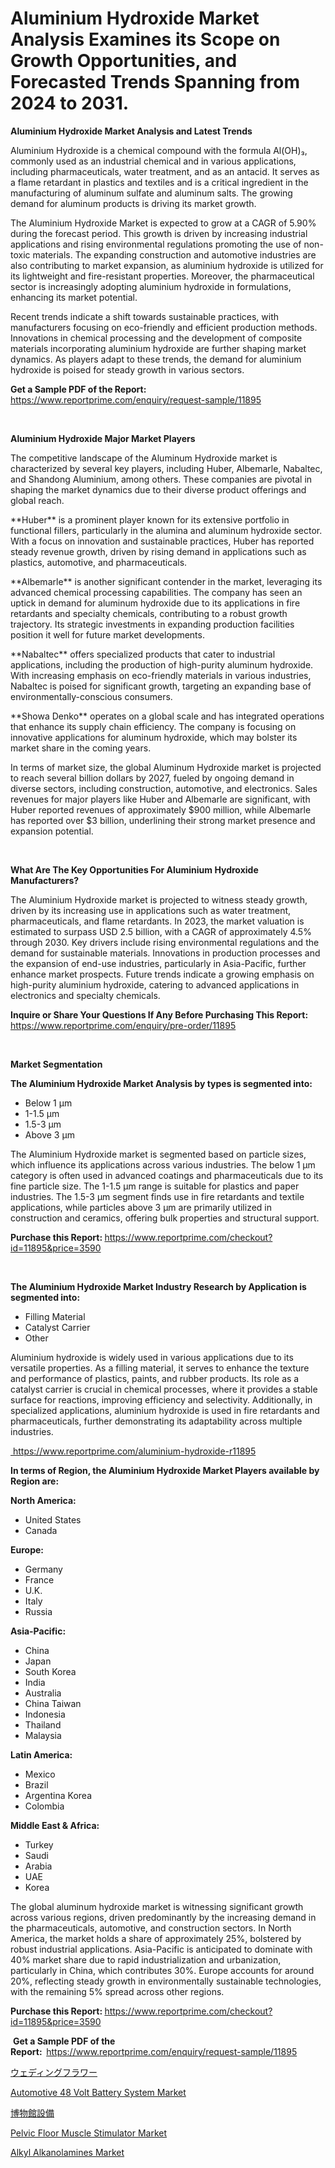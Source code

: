 <p><h1>Aluminium Hydroxide Market Analysis Examines its Scope on Growth Opportunities, and Forecasted Trends Spanning from 2024 to 2031.</h1></p><p><strong>Aluminium Hydroxide Market Analysis and Latest Trends</strong></p>
<p><p>Aluminium Hydroxide is a chemical compound with the formula Al(OH)₃, commonly used as an industrial chemical and in various applications, including pharmaceuticals, water treatment, and as an antacid. It serves as a flame retardant in plastics and textiles and is a critical ingredient in the manufacturing of aluminum sulfate and aluminum salts. The growing demand for aluminum products is driving its market growth.</p><p>The Aluminium Hydroxide Market is expected to grow at a CAGR of 5.90% during the forecast period. This growth is driven by increasing industrial applications and rising environmental regulations promoting the use of non-toxic materials. The expanding construction and automotive industries are also contributing to market expansion, as aluminium hydroxide is utilized for its lightweight and fire-resistant properties. Moreover, the pharmaceutical sector is increasingly adopting aluminium hydroxide in formulations, enhancing its market potential.</p><p>Recent trends indicate a shift towards sustainable practices, with manufacturers focusing on eco-friendly and efficient production methods. Innovations in chemical processing and the development of composite materials incorporating aluminium hydroxide are further shaping market dynamics. As players adapt to these trends, the demand for aluminium hydroxide is poised for steady growth in various sectors.</p></p>
<p><strong>Get a Sample PDF of the Report:&nbsp;</strong> <a href="https://www.reportprime.com/enquiry/request-sample/11895">https://www.reportprime.com/enquiry/request-sample/11895</a></p>
<p>&nbsp;</p>
<p><strong>Aluminium Hydroxide Major Market Players</strong></p>
<p><p>The competitive landscape of the Aluminum Hydroxide market is characterized by several key players, including Huber, Albemarle, Nabaltec, and Shandong Aluminium, among others. These companies are pivotal in shaping the market dynamics due to their diverse product offerings and global reach.</p><p>**Huber** is a prominent player known for its extensive portfolio in functional fillers, particularly in the alumina and aluminum hydroxide sector. With a focus on innovation and sustainable practices, Huber has reported steady revenue growth, driven by rising demand in applications such as plastics, automotive, and pharmaceuticals.</p><p>**Albemarle** is another significant contender in the market, leveraging its advanced chemical processing capabilities. The company has seen an uptick in demand for aluminum hydroxide due to its applications in fire retardants and specialty chemicals, contributing to a robust growth trajectory. Its strategic investments in expanding production facilities position it well for future market developments.</p><p>**Nabaltec** offers specialized products that cater to industrial applications, including the production of high-purity aluminum hydroxide. With increasing emphasis on eco-friendly materials in various industries, Nabaltec is poised for significant growth, targeting an expanding base of environmentally-conscious consumers.</p><p>**Showa Denko** operates on a global scale and has integrated operations that enhance its supply chain efficiency. The company is focusing on innovative applications for aluminum hydroxide, which may bolster its market share in the coming years.</p><p>In terms of market size, the global Aluminum Hydroxide market is projected to reach several billion dollars by 2027, fueled by ongoing demand in diverse sectors, including construction, automotive, and electronics. Sales revenues for major players like Huber and Albemarle are significant, with Huber reported revenues of approximately $900 million, while Albemarle has reported over $3 billion, underlining their strong market presence and expansion potential.</p></p>
<p>&nbsp;</p>
<p><strong>What Are The Key Opportunities For Aluminium Hydroxide Manufacturers?</strong></p>
<p><p>The Aluminium Hydroxide market is projected to witness steady growth, driven by its increasing use in applications such as water treatment, pharmaceuticals, and flame retardants. In 2023, the market valuation is estimated to surpass USD 2.5 billion, with a CAGR of approximately 4.5% through 2030. Key drivers include rising environmental regulations and the demand for sustainable materials. Innovations in production processes and the expansion of end-use industries, particularly in Asia-Pacific, further enhance market prospects. Future trends indicate a growing emphasis on high-purity aluminium hydroxide, catering to advanced applications in electronics and specialty chemicals.</p></p>
<p><strong>Inquire or Share Your Questions If Any Before Purchasing This Report:</strong> <a href="https://www.reportprime.com/enquiry/pre-order/11895">https://www.reportprime.com/enquiry/pre-order/11895</a></p>
<p>&nbsp;</p>
<p><strong>Market Segmentation</strong></p>
<p><strong>The Aluminium Hydroxide Market Analysis by types is segmented into:</strong></p>
<p><ul><li>Below 1 μm</li><li>1-1.5 μm</li><li>1.5-3 μm</li><li>Above 3 μm</li></ul></p>
<p><p>The Aluminium Hydroxide market is segmented based on particle sizes, which influence its applications across various industries. The below 1 μm category is often used in advanced coatings and pharmaceuticals due to its fine particle size. The 1-1.5 μm range is suitable for plastics and paper industries. The 1.5-3 μm segment finds use in fire retardants and textile applications, while particles above 3 μm are primarily utilized in construction and ceramics, offering bulk properties and structural support.</p></p>
<p><strong>Purchase this Report:&nbsp;</strong><a href="https://www.reportprime.com/checkout?id=11895&price=3590">https://www.reportprime.com/checkout?id=11895&price=3590</a></p>
<p>&nbsp;</p>
<p><strong>The Aluminium Hydroxide Market Industry Research by Application is segmented into:</strong></p>
<p><ul><li>Filling Material</li><li>Catalyst Carrier</li><li>Other</li></ul></p>
<p><p>Aluminium hydroxide is widely used in various applications due to its versatile properties. As a filling material, it serves to enhance the texture and performance of plastics, paints, and rubber products. Its role as a catalyst carrier is crucial in chemical processes, where it provides a stable surface for reactions, improving efficiency and selectivity. Additionally, in specialized applications, aluminium hydroxide is used in fire retardants and pharmaceuticals, further demonstrating its adaptability across multiple industries.</p></p>
<p><a href="https://www.reportprime.com/aluminium-hydroxide-r11895">&nbsp;https://www.reportprime.com/aluminium-hydroxide-r11895</a></p>
<p><strong>In terms of Region, the Aluminium Hydroxide Market Players available by Region are:</strong></p>
<p>
    <p> <strong> North America: </strong>
        <ul>
            <li>United States</li>
            <li>Canada</li>
        </ul>
        </p> 
    <p> <strong> Europe: </strong>
        <ul>
            <li>Germany</li>
            <li>France</li>
            <li>U.K.</li>
            <li>Italy</li>
            <li>Russia</li>
        </ul>
        </p> 
    <p> <strong> Asia-Pacific: </strong>
        <ul>
            <li>China</li>
            <li>Japan</li>
            <li>South Korea</li>
            <li>India</li>
            <li>Australia</li>
            <li>China Taiwan</li>
            <li>Indonesia</li>
            <li>Thailand</li>
            <li>Malaysia</li>
        </ul>
        </p> 
    <p> <strong> Latin America: </strong>
        <ul>
            <li>Mexico</li>
            <li>Brazil</li>
            <li>Argentina Korea</li>
            <li>Colombia</li>
        </ul>
        </p> 
    <p> <strong> Middle East & Africa: </strong>
        <ul>
            <li>Turkey</li>
            <li>Saudi</li>
            <li>Arabia</li>
            <li>UAE</li>
            <li>Korea</li>
        </ul>
    </p>
    </p>
<p><p>The global aluminum hydroxide market is witnessing significant growth across various regions, driven predominantly by the increasing demand in the pharmaceuticals, automotive, and construction sectors. In North America, the market holds a share of approximately 25%, bolstered by robust industrial applications. Asia-Pacific is anticipated to dominate with 40% market share due to rapid industrialization and urbanization, particularly in China, which contributes 30%. Europe accounts for around 20%, reflecting steady growth in environmentally sustainable technologies, with the remaining 5% spread across other regions.</p></p>
<p><strong>Purchase this Report: </strong><a href="https://www.reportprime.com/checkout?id=11895&price=3590">https://www.reportprime.com/checkout?id=11895&price=3590</a></p>
<p>&nbsp;<strong>Get a Sample PDF of the Report:&nbsp;&nbsp;</strong><a href="https://www.reportprime.com/enquiry/request-sample/11895">https://www.reportprime.com/enquiry/request-sample/11895</a></p>
<p><strong></strong></p>
<p><p><a href="https://medium.com/@ridleydamion/%E3%82%A6%E3%82%A7%E3%83%87%E3%82%A3%E3%83%B3%E3%82%B0%E3%83%95%E3%83%A9%E3%83%AF%E3%83%BC%E3%83%9E%E3%83%BC%E3%82%B1%E3%83%83%E3%83%88%E3%82%B7%E3%82%A7%E3%82%A2%E3%81%A8%E6%96%B0%E3%81%97%E3%81%84%E3%83%88%E3%83%AC%E3%83%B3%E3%83%89%E5%88%86%E6%9E%90-%E3%82%BF%E3%82%A4%E3%83%97-%E7%94%A8%E9%80%94-%E3%82%A8%E3%83%B3%E3%83%89%E3%83%A6%E3%83%BC%E3%82%B6%E3%83%BC%E5%88%A5-%E3%81%8A%E3%82%88%E3%81%B32024%E5%B9%B4%E3%81%8B%E3%82%892031%E5%B9%B4%E3%81%BE%E3%81%A7%E3%81%AE%E4%BA%88%E6%B8%AC-496100ebdb3d">ウェディングフラワー</a></p><p><a href="https://issuu.com/reportprime-2/docs/automotive-48-volt-battery-system-m_ec4927efec0044">Automotive 48 Volt Battery System Market</a></p><p><a href="https://medium.com/@ridleydamion/%E3%82%B0%E3%83%AD%E3%83%BC%E3%83%90%E3%83%AB%E5%8D%9A%E7%89%A9%E9%A4%A8%E8%A8%AD%E5%82%99%E5%B8%82%E5%A0%B4-%E5%B8%82%E5%A0%B4%E3%82%B7%E3%82%A7%E3%82%A2-%E5%B8%82%E5%A0%B4%E3%83%88%E3%83%AC%E3%83%B3%E3%83%89-%E5%B0%86%E6%9D%A5%E3%81%AE%E6%88%90%E9%95%B7%E3%82%92%E6%8E%A2%E3%82%8B-a282196bb95c">博物館設備</a></p><p><a href="https://medium.com/@samirmayert46/pelvic-floor-muscle-stimulator-market-a-global-and-regional-analysis-2024-2031-9565632351ca">Pelvic Floor Muscle Stimulator Market</a></p><p><a href="https://github.com/ChiragRp1/Market-Research-Report-List-6/blob/main/alkyl-alkanolamines-market.md">Alkyl Alkanolamines Market</a></p></p>